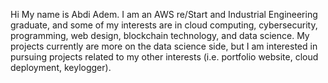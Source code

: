   Hi My name is Abdi Adem. I am an AWS re/Start and Industrial Engineering graduate, and some of my interests are in cloud computing, cybersecurity, programming, web design, blockchain technology, and data science. My projects currently are more on the data science side, but I am interested in pursuing projects related to my other interests (i.e. portfolio website, cloud deployment, keylogger).  




